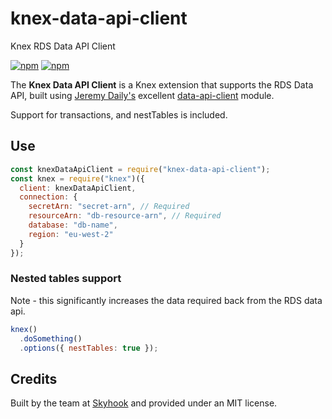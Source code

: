 # knex-data-api-client

Knex RDS Data API Client

[![npm](https://img.shields.io/npm/v/knex-data-api-client.svg)](https://www.npmjs.com/package/knex-data-api-client)
[![npm](https://img.shields.io/npm/l/knex-data-api-client.svg)](https://www.npmjs.com/package/knex-data-api-client)

The **Knex Data API Client** is a Knex extension that supports the RDS Data API, built using [Jeremy Daily's](https://twitter.com/jeremy_daly) excellent [data-api-client](https://www.npmjs.com/package/data-api-client) module.

Support for transactions, and nestTables is included.

## Use

```javascript
const knexDataApiClient = require("knex-data-api-client");
const knex = require("knex")({
  client: knexDataApiClient,
  connection: {
    secretArn: "secret-arn", // Required
    resourceArn: "db-resource-arn", // Required
    database: "db-name",
    region: "eu-west-2"
  }
});
```

### Nested tables support

Note - this significantly increases the data required back from the RDS data api.

```javascript
knex()
  .doSomething()
  .options({ nestTables: true });
```

## Credits

Built by the team at [Skyhook](https://www.skyhookadventure.com) and provided under an MIT license.
